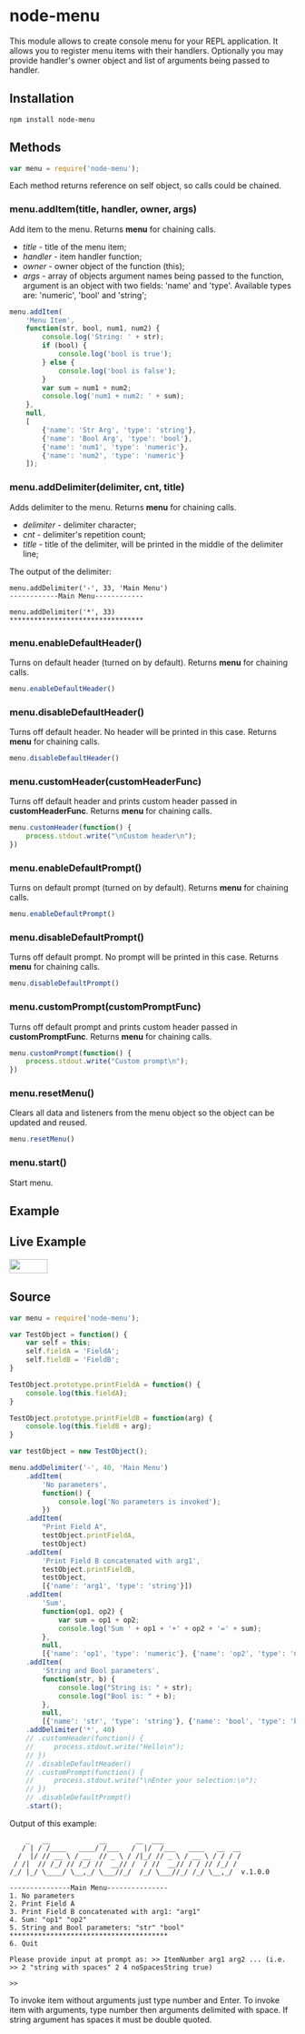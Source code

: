 node-menu
=========

This module allows to create console menu for your REPL application. It allows you to register menu items with their handlers. Optionally you may provide handler's owner object and list of arguments being passed to handler.

## Installation

    npm install node-menu

## Methods

```javascript
var menu = require('node-menu');
```

Each method returns reference on self object, so calls could be chained.

### menu.addItem(title, handler, owner, args)

Add item to the menu. Returns __menu__ for chaining calls.

- _title_ - title of the menu item;
- _handler_ - item handler function;
- _owner_ - owner object of the function (this);
- _args_ - array of objects argument names being passed to the function, argument is an object with two fields: 'name' and 'type'. Available types are: 'numeric', 'bool' and 'string';

```javascript
menu.addItem(
    'Menu Item',
    function(str, bool, num1, num2) {
        console.log('String: ' + str);
        if (bool) {
            console.log('bool is true');
        } else {
            console.log('bool is false');
        }
        var sum = num1 + num2;
        console.log('num1 + num2: ' + sum);
    },
    null,
    [
        {'name': 'Str Arg', 'type': 'string'},
        {'name': 'Bool Arg', 'type': 'bool'},
        {'name': 'num1', 'type': 'numeric'},
        {'name': 'num2', 'type': 'numeric'}
    ]);
```

### menu.addDelimiter(delimiter, cnt, title)

Adds delimiter to the menu. Returns __menu__ for chaining calls.

- _delimiter_ - delimiter character;
- _cnt_ - delimiter's repetition count;
- _title_ - title of the delimiter, will be printed in the middle of the delimiter line;

The output of the delimiter:

    menu.addDelimiter('-', 33, 'Main Menu')
    ------------Main Menu------------

    menu.addDelimiter('*', 33)
    *********************************

### menu.enableDefaultHeader()

Turns on default header (turned on by default). Returns __menu__ for chaining calls.

```javascript
menu.enableDefaultHeader()
```

### menu.disableDefaultHeader()

Turns off default header. No header will be printed in this case. Returns __menu__ for chaining calls.

```javascript
menu.disableDefaultHeader()
```

### menu.customHeader(customHeaderFunc)

Turns off default header and prints custom header passed in __customHeaderFunc__. Returns __menu__ for chaining calls.

```javascript
menu.customHeader(function() {
    process.stdout.write("\nCustom header\n");
})
```

### menu.enableDefaultPrompt()

Turns on default prompt (turned on by default). Returns __menu__ for chaining calls.

```javascript
menu.enableDefaultPrompt()
```

### menu.disableDefaultPrompt()

Turns off default prompt. No prompt will be printed in this case. Returns __menu__ for chaining calls.

```javascript
menu.disableDefaultPrompt()
```

### menu.customPrompt(customPromptFunc)

Turns off default prompt and prints custom header passed in __customPromptFunc__. Returns __menu__ for chaining calls.

```javascript
menu.customPrompt(function() {
    process.stdout.write("Custom prompt\n");
})
```

### menu.resetMenu()

Clears all data and listeners from the menu object so the object can be updated and reused.

```javascript
menu.resetMenu()
```

### menu.start()

Start menu.

## Example

## Live Example

<a href="http://runnable.com/U1H42Un5ZlsFdb2x/console-menu-for-your-cool-repl-application-for-shell-and-cli" target="_blank"><img src="https://code.runnable.com/external/styles/assets/runnablebtn.png" style="width:67px;height:25px;"></a>

## Source

```javascript
var menu = require('node-menu');

var TestObject = function() {
    var self = this;
    self.fieldA = 'FieldA';
    self.fieldB = 'FieldB';
}

TestObject.prototype.printFieldA = function() {
    console.log(this.fieldA);
}

TestObject.prototype.printFieldB = function(arg) {
    console.log(this.fieldB + arg);
}

var testObject = new TestObject();

menu.addDelimiter('-', 40, 'Main Menu')
    .addItem(
        'No parameters',
        function() {
            console.log('No parameters is invoked');
        })
    .addItem(
        "Print Field A",
        testObject.printFieldA,
        testObject)
    .addItem(
        'Print Field B concatenated with arg1',
        testObject.printFieldB,
        testObject,
        [{'name': 'arg1', 'type': 'string'}])
    .addItem(
        'Sum',
        function(op1, op2) {
            var sum = op1 + op2;
            console.log('Sum ' + op1 + '+' + op2 + '=' + sum);
        },
        null,
        [{'name': 'op1', 'type': 'numeric'}, {'name': 'op2', 'type': 'numeric'}])
    .addItem(
        'String and Bool parameters',
        function(str, b) {
            console.log("String is: " + str);
            console.log("Bool is: " + b);
        },
        null,
        [{'name': 'str', 'type': 'string'}, {'name': 'bool', 'type': 'bool'}])
    .addDelimiter('*', 40)
    // .customHeader(function() {
    //     process.stdout.write("Hello\n");
    // })
    // .disableDefaultHeader()
    // .customPrompt(function() {
    //     process.stdout.write("\nEnter your selection:\n");
    // })
    // .disableDefaultPrompt()
    .start();
```

Output of this example:

        _   __            __       __  ___
       / | / /____   ____/ /___   /  |/  /___   ____   __  __
      /  |/ // __ \ / __  // _ \ / /|_/ // _ \ / __ \ / / / /
     / /|  // /_/ // /_/ //  __// /  / //  __// / / // /_/ /
    /_/ |_/ \____/ \__,_/ \___//_/  /_/ \___//_/ /_/ \__,_/  v.1.0.0

    ---------------Main Menu---------------
    1. No parameters
    2. Print Field A
    3. Print Field B concatenated with arg1: "arg1"
    4. Sum: "op1" "op2"
    5. String and Bool parameters: "str" "bool"
    ***************************************
    6. Quit

    Please provide input at prompt as: >> ItemNumber arg1 arg2 ... (i.e. >> 2 "string with spaces" 2 4 noSpacesString true)

    >>

To invoke item without arguments just type number and Enter. To invoke item with arguments, type number then arguments delimited with space. If string argument has spaces it must be double quoted.
